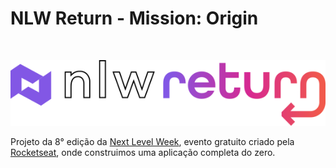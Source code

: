 
# NLW Return - Mission: Origin

<br>

<p align="center"><img width="600" src="./media/nlw-logo-stroke.svg"></p>

Projeto da 8° edição da <a href="https://lp.rocketseat.com.br/nlw-return">Next Level Week</a>, evento gratuito criado pela <a href="https://www.rocketseat.com.br">Rocketseat</a>, onde construimos uma aplicação completa do zero.

<br>
<br>

<!-- <img src="./media/ticket.png"> -->